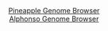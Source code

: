 <div id="Pineapple_Genome_Browser" align="center">
  <a href="https://igv.org/app/?sessionURL=blob:zZJdb9owGIX_iyWqTQqJHQMhkdAELS0I1A8QpR.qIpM4wSWxg20SPsR_n4c27WaVysWmSe.F_cp.fc7xcwAllYoJDgLg2qhpIwQsoJaimpK8yOgtyakCQUIyRS0gaUIl5REFwQEkRGkym4zNzaXWhQoch.minhOeClthm.RkLziplB2J3LkUWUYWQhItpHJ6kpTCYWlZr.iCFIVt3sZ204mJJg7JiqXgSjgF5WlYmXnhr1aYUi5yGuabTLOTgNDoMRpjOyHfuvNpN4qoUiO6G8ad7mjYfcT92ctN6_JldjeYz1rziylLOdEbSTvRBlUidmvu9e2K.Xf3frydrR.n_tNSNx5q.Oqivy2YpKqDPORhz_N910TDeEy3_5NrU.xM5.k97k3Hw5rbM9VoXK8XNzgaSp0z.r6fDz_wfrRAJqKNoQFES.kFCFoYtqym26r_WKK2BaFvEpKCgeD1zQJakmhljr8egN4Vhhmg6HpzwscCQsZUgqDuQ.ghM77Z8BrQ99HROoCNzP5evNezie9Bt.u6rTBhmTZAx6HihbIJ53YZJXa6PzPPaoJ6uJ.PrsT.Zb3aDXw0GEk8vb1rwz9miY1_8_TpC43Rzyj6J.R9RoitF.fiNpDPWbNcPq.He_Ve9N_hGD31Vu388ub5w3jOiyYRMifanDcds_1JW0kkI1ybRskUW7CM6d3cpCgqECAXG2hBJDJhKAQyXXyBFrRQE379DSc.vh2_Aw--">Pineapple Genome Browser</a>
</div>
<div id="Alphonso_Genome_Browser" align="center">
  <a href="https://igv.org/app/?sessionURL=blob:zZJfb5swFMW_i6VWm0QA4wABKZrSf2nXam2TpWlSVcgBA14BO7aBhCjffV61aS.r1DxsmuQH..ra95zj3w40REjKKhACx4SuCSEwgMxZO8UlL8gXXBIJwhQXkhhAkJQIUsUEhDuQYqnwbHKjb.ZKcRlaFlW8V.IqY6ZEJi5xxyrcSjNmpXXKigKvmMCKCWmdCNwwi2ZNryUrzLmpZyPTtRKssIULnrNKMouTKota_V70qxRlpGIlicq6UPRVQKT1aI2JmeJPo_l0FMdEymuyvUqGo.ur0QM6ny3H3ulydns5n3nz4ynNKqxqQYY37XgxXw7WRd0u7vpbp3Pm50fOyU26Rs3LETo7Pt9wKogcQh_6yPcDz9fR0Cohm__JtV70QOdXbHT6yO.78dIW2rGH7MsN4lv5.K3L7__ofAD2BihYXGsWQJwLP4S2gWzPcB2v92MLB4ZtBzofwSgIn54NoASOX3T70w6oLdfEAEnW9Ss8BmAiIQKEvcC2fRgEjtv3.3YQwL2xA7Uo_l64F7NJ4NvOyHG8KKWF0jgnkay4NHFVmU2cmll3YJpHzgVM6gFan90t3c2S0vgE8RKms9QJBm.kaQA9_PULtdX3aPon5L1HiKlWh.KWdylzb_PPgk0mvHjow0t8djvu0PTr4s14DosmZaLESvfrij7.5K3BguJK6UJDJV3RgqrtXKfIWhBCB2lsQcwKpjkEIlt9sA3bgK798TeeaP.8_w4-">Alphonso Genome Browser</a>
</div>
